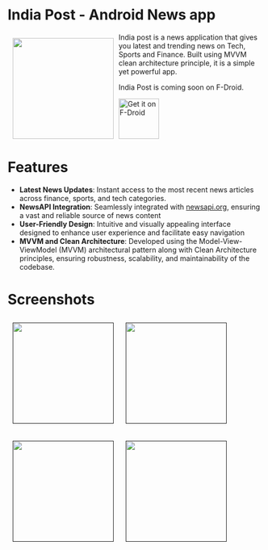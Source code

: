 # India Post - Android News app

<img src="https://github.com/Misss-techy/News-app/assets/61909434/9d89feeb-6183-4e1d-94f3-424cd9517a61" align="left"
width="200" hspace="10" vspace="10">

India post is a news application that gives you latest and trending news
on Tech, Sports and Finance. Built using MVVM clean architecture principle, 
it is a simple yet powerful app. 

India Post is coming soon on F-Droid.

<p align="left"> 
<a href="https://f-droid.org/">
    <img alt="Get it on F-Droid"
        height="80"
        src="https://f-droid.org/badge/get-it-on.png" />
        </a>
        </p>

# Features
- **Latest News Updates**: Instant access to the most recent news articles across finance, sports, and tech categories.
- **NewsAPI Integration**: Seamlessly integrated with [newsapi.org](https://newsapi.org/), ensuring a vast and reliable source of news content
- **User-Friendly Design**: Intuitive and visually appealing interface designed to enhance user experience and facilitate easy navigation
- **MVVM and Clean Architecture**: Developed using the Model-View-ViewModel (MVVM) architectural pattern along with Clean Architecture principles, ensuring robustness, scalability, and maintainability of the codebase.
        
# Screenshots
[<img src="https://github.com/Misss-techy/News-app/assets/61909434/93bab8a0-c4bc-42d3-800a-633906df398b"
width="200" hspace="10" vspace="10">]()
[<img src="https://github.com/Misss-techy/News-app/assets/61909434/e1162e87-fd23-43b6-843a-128546ebc8e2"
width="200" hspace="10" vspace="10">]()



[<img src="https://github.com/Misss-techy/News-app/assets/61909434/b634b74c-ede3-42e9-ae0a-e17cd3670346"
width="200" hspace="10" vspace="10">]()
[<img src="https://github.com/Misss-techy/News-app/assets/61909434/adc3ae5a-5f7a-488f-8b82-0cded7c003eb"
width="200" hspace="10" vspace="10">]()
